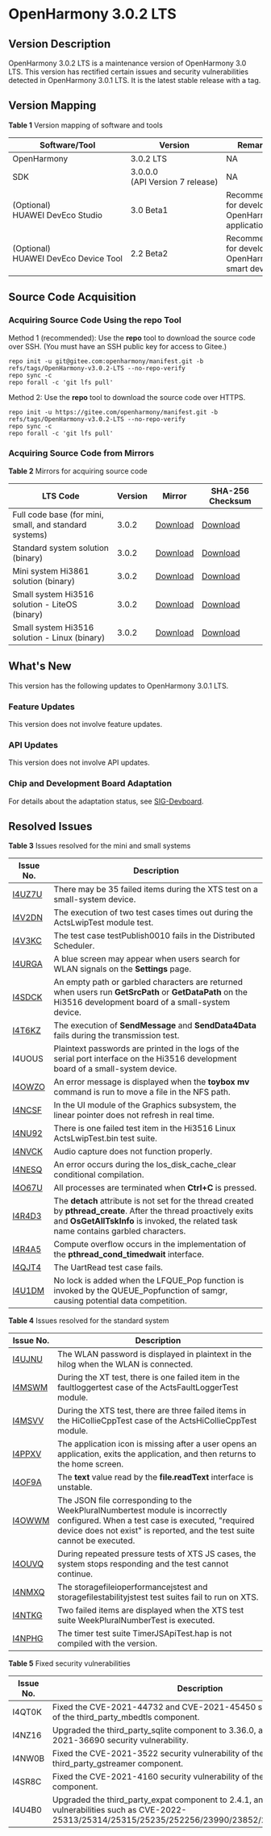 # OpenHarmony 3.0.2 LTS


## Version Description

OpenHarmony 3.0.2 LTS is a maintenance version of OpenHarmony 3.0 LTS. This version has rectified certain issues and security vulnerabilities detected in OpenHarmony 3.0.1 LTS. It is the latest stable release with a tag.


## Version Mapping

  **Table 1** Version mapping of software and tools

| Software/Tool| Version| Remarks|
| -------- | -------- | -------- |
| OpenHarmony | 3.0.2&nbsp;LTS | NA |
| SDK | 3.0.0.0 (API&nbsp;Version&nbsp;7&nbsp;release) | NA |
| (Optional) HUAWEI&nbsp;DevEco&nbsp;Studio| 3.0&nbsp;Beta1 | Recommended for developing OpenHarmony applications|
| (Optional) HUAWEI&nbsp;DevEco&nbsp;Device&nbsp;Tool| 2.2&nbsp;Beta2 | Recommended for developing OpenHarmony smart devices|


## Source Code Acquisition


### Acquiring Source Code Using the repo Tool

Method 1 \(recommended\): Use the **repo** tool to download the source code over SSH. \(You must have an SSH public key for access to Gitee.\)


```
repo init -u git@gitee.com:openharmony/manifest.git -b refs/tags/OpenHarmony-v3.0.2-LTS --no-repo-verify
repo sync -c
repo forall -c 'git lfs pull'
```

Method 2: Use the **repo** tool to download the source code over HTTPS.


```
repo init -u https://gitee.com/openharmony/manifest.git -b refs/tags/OpenHarmony-v3.0.2-LTS --no-repo-verify
repo sync -c
repo forall -c 'git lfs pull'
```


### Acquiring Source Code from Mirrors

  **Table 2** Mirrors for acquiring source code

| LTS Code| Version| Mirror| SHA-256 Checksum|
| -------- | -------- | -------- | -------- |
| Full code base (for mini, small, and standard systems)| 3.0.2 | [Download](https://repo.huaweicloud.com/harmonyos/os/3.0.2/code-v3.0.2-LTS.tar.gz)| [Download](https://repo.huaweicloud.com/harmonyos/os/3.0.2/code-v3.0.2-LTS.tar.gz.sha256)|
| Standard system solution (binary)| 3.0.2 | [Download](https://repo.huaweicloud.com/harmonyos/os/3.0.2/standard.tar.gz) | [Download](https://repo.huaweicloud.com/harmonyos/os/3.0.2/standard.tar.gz.sha256) |
| Mini system Hi3861 solution (binary)| 3.0.2 | [Download](https://repo.huaweicloud.com/harmonyos/os/3.0.2/hispark_pegasus.tar.gz) | [Download](https://repo.huaweicloud.com/harmonyos/os/3.0.2/hispark_pegasus.tar.gz.sha256) |
| Small system Hi3516 solution - LiteOS (binary)| 3.0.2 | [Download](https://repo.huaweicloud.com/harmonyos/os/3.0.2/hispark_taurus.tar.gz) | [Download](https://repo.huaweicloud.com/harmonyos/os/3.0.2/hispark_taurus.tar.gz.sha256) |
| Small system Hi3516 solution - Linux (binary)| 3.0.2 | [Download](https://repo.huaweicloud.com/harmonyos/os/3.0.2/hispark_taurus_linux.tar.gz) | [Download](https://repo.huaweicloud.com/harmonyos/os/3.0.2/hispark_taurus_linux.tar.gz.sha256) |


## What's New

This version has the following updates to OpenHarmony 3.0.1 LTS.


### Feature Updates

This version does not involve feature updates.


### API Updates

This version does not involve API updates.


### Chip and Development Board Adaptation

For details about the adaptation status, see [SIG-Devboard](https://gitee.com/openharmony/community/blob/master/sig/sig-devboard/sig_devboard.md).


## Resolved Issues

  **Table 3** Issues resolved for the mini and small systems

| Issue No.| Description|
| -------- | -------- |
| [I4UZ7U](https://gitee.com/openharmony/xts_acts/issues/I4UZ7U?from=project-issue) | There may be 35 failed items during the XTS test on a small-system device.|
| [I4V2DN](https://gitee.com/openharmony/xts_acts/issues/I4V2DN?from=project-issue) | The execution of two test cases times out during the ActsLwipTest module test.|
| [I4V3KC](https://gitee.com/openharmony/xts_acts/issues/I4V3KC?from=project-issue) | The test case testPublish0010 fails in the Distributed Scheduler.|
| [I4URGA](https://gitee.com/openharmony/applications_sample_camera/issues/I4URGA?from=project-issue) | A blue screen may appear when users search for WLAN signals on the **Settings** page.|
| [I4SDCK](https://gitee.com/openharmony/aafwk_aafwk_lite/issues/I4SDCK?from=project-issue) | An empty path or garbled characters are returned when users run **GetSrcPath** or **GetDataPath** on the Hi3516 development board of a small-system device.|
| [I4T6KZ](https://gitee.com/openharmony/communication_dsoftbus/issues/I4T6KZ) | The execution of **SendMessage** and **SendData4Data** fails during the transmission test.|
| I4UOUS | Plaintext passwords are printed in the logs of the serial port interface on the Hi3516 development board of a small-system device.|
| [I4OWZO](https://gitee.com/openharmony/third_party_toybox/issues/I4OWZO) | An error message is displayed when the **toybox mv** command is run to move a file in the NFS path.|
| [I4NCSF](https://gitee.com/openharmony/graphic_ui/issues/I4NCSF) | In the UI module of the Graphics subsystem, the linear pointer does not refresh in real time.|
| [I4NU92](https://gitee.com/openharmony/communication_wifi/issues/I4NU92) | There is one failed test item in the Hi3516 Linux ActsLwipTest.bin test suite.|
| [I4NVCK](https://gitee.com/openharmony/applications_sample_camera/issues/I4NVCK) | Audio capture does not function properly.|
| [I4NESQ](https://gitee.com/openharmony/kernel_liteos_a/issues/I4NESQ) | An error occurs during the los_disk_cache_clear conditional compilation.|
| [I4O67U](https://gitee.com/openharmony/kernel_liteos_a/issues/I4O67U) | All processes are terminated when **Ctrl+C** is pressed.|
| [I4R4D3](https://gitee.com/openharmony/kernel_liteos_m/issues/I4R4D3) | The **detach** attribute is not set for the thread created by **pthread_create**. After the thread proactively exits and **OsGetAllTskInfo** is invoked, the related task name contains garbled characters.|
| [I4R4A5](https://gitee.com/openharmony/kernel_liteos_m/issues/I4R4A5) | Compute overflow occurs in the implementation of the **pthread_cond_timedwait** interface.|
| [I4QJT4](https://gitee.com/openharmony/drivers_adapter_khdf_linux/issues/I4QJT4) | The UartRead test case fails.|
| [I4U1DM](https://gitee.com/openharmony/distributedschedule_samgr_lite/issues/I4U1DM) | No lock is added when the LFQUE_Pop function is invoked by the QUEUE_Popfunction of samgr, causing potential data competition.|

  **Table 4** Issues resolved for the standard system

| Issue No.| Description|
| -------- | -------- |
| [I4UJNU](https://gitee.com/openharmony/applications_settings/issues/I4UJNU) | The WLAN password is displayed in plaintext in the hilog when the WLAN is connected.|
| [I4MSWM](https://gitee.com/openharmony/xts_acts/issues/I4MSWM?from=project-issue) | During the XT test, there is one failed item in the faultloggertest case of the ActsFaultLoggerTest module.|
| [I4MSVV](https://gitee.com/openharmony/xts_acts/issues/I4MSVV?from=project-issue) | During the XTS test, there are three failed items in the HiCollieCppTest case of the ActsHiCollieCppTest module.|
| [I4PPXV](https://gitee.com/openharmony/appexecfwk_standard/issues/I4PPXV?from=project-issue) | The application icon is missing after a user opens an application, exits the application, and then returns to the home screen.|
| [I4OF9A](https://gitee.com/openharmony/distributeddatamgr_file/issues/I4OF9A?from=project-issue) | The **text** value read by the **file.readText** interface is unstable.|
| [I4OWWM](https://gitee.com/openharmony/xts_acts/issues/I4OWWM) | The JSON file corresponding to the WeekPluralNumbertest module is incorrectly configured. When a test case is executed, "required device does not exist" is reported, and the test suite cannot be executed.|
| [I4OUVQ](https://gitee.com/openharmony/xts_tools/issues/I4OUVQ?from=project-issue) | During repeated pressure tests of XTS JS cases, the system stops responding and the test cannot continue.|
| [I4NMXQ](https://gitee.com/openharmony/xts_acts/issues/I4NMXQ?from=project-issue) | The storagefileioperformancejstest and storagefilestabilityjstest test suites fail to run on XTS.|
| [I4NTKG](https://gitee.com/openharmony/xts_acts/issues/I4NTKG) | Two failed items are displayed when the XTS test suite WeekPluralNumberTest is executed.|
| [I4NPHG](https://gitee.com/openharmony/xts_acts/issues/I4NPHG?from=project-issue) | The timer test suite TimerJSApiTest.hap is not compiled with the version.|


  **Table 5** Fixed security vulnerabilities

| Issue No.| Description|
| -------- | -------- |
| I4QT0K | Fixed the CVE-2021-44732 and CVE-2021-45450 security vulnerabilities of the third_party_mbedtls component.|
| I4NZ16 | Upgraded the third_party_sqlite component to 3.36.0, and fixed the CVE-2021-36690 security vulnerability.|
| I4NW0B | Fixed the CVE-2021-3522 security vulnerability of the third_party_gstreamer component.|
| I4SR8C | Fixed the CVE-2021-4160 security vulnerability of the third_party_openssl component.|
| I4U4B0 | Upgraded the third_party_expat component to 2.4.1, and fixed the security vulnerabilities such as CVE-2022-25313/25314/25315/25235/252256/23990/23852/22827/46143/45960.|
